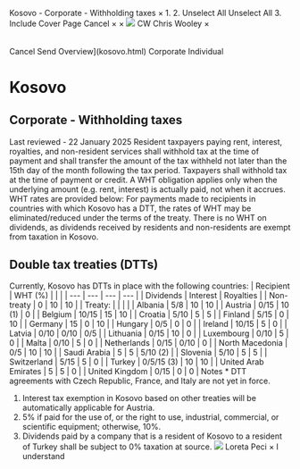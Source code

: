 Kosovo - Corporate - Withholding taxes
×
1.
2.
Unselect All
Unselect All
3.
Include Cover Page
Cancel
×
×
![](-/media/world-wide-tax-summaries/attachments/global---chris-wooley.ashx%3Frev=ac5e5f3223b34096b1afc2a6009c7320&revision=ac5e5f32-23b3-4096-b1af-c2a6009c7320&hash=859B7ADC84DC2CBEC9760E9E6EE7DE6D0A8BFCDF)
CW
Chris Wooley
×
######
Cancel
Send
Overview](kosovo.html)
Corporate
Individual
# Kosovo
## Corporate - Withholding taxes
Last reviewed - 22 January 2025
Resident taxpayers paying rent, interest, royalties, and non-resident services shall withhold tax at the time of payment and shall transfer the amount of the tax withheld not later than the 15th day of the month following the tax period.
Taxpayers shall withhold tax at the time of payment or credit. A WHT obligation applies only when the underlying amount (e.g. rent, interest) is actually paid, not when it accrues.
WHT rates are provided below:
For payments made to recipients in countries with which Kosovo has a DTT, the rates of WHT may be eliminated/reduced under the terms of the treaty.
There is no WHT on dividends, as dividends received by residents and non-residents are exempt from taxation in Kosovo.
## Double tax treaties (DTTs)
Currently, Kosovo has DTTs in place with the following countries:
| Recipient | WHT (%) | | |
| --- | --- | --- | --- |
| Dividends | Interest | Royalties |
| Non-treaty | 0 | 10 | 10 |
| Treaty: |  |  |  |
| Albania | 5/8 | 10 | 10 |
| Austria | 0/15 | 10 (1) | 0 |
| Belgium | 10/15 | 15 | 10 |
| Croatia | 5/10 | 5 | 5 |
| Finland | 5/15 | 0 | 10 |
| Germany | 15 | 0 | 10 |
| Hungary | 0/5 | 0 | 0 |
| Ireland | 10/15 | 5 | 0 |
| Latvia | 0/10 | 0/10 | 0/5 |
| Lithuania | 0/15 | 10 | 0 |
| Luxembourg | 0/10 | 5 | 0 |
| Malta | 0/10 | 5 | 0 |
| Netherlands | 0/15 | 0/10 | 0 |
| North Macedonia | 0/5 | 10 | 10 |
| Saudi Arabia | 5 | 5 | 5/10 (2) |
| Slovenia | 5/10 | 5 | 5 |
| Switzerland | 5/15 | 5 | 0 |
| Turkey | 0/5/15 (3) | 10 | 10 |
| United Arab Emirates | 5 | 5 | 0 |
| United Kingdom | 0/15 | 0 | 0 |
Notes
\* DTT agreements with Czech Republic, France, and Italy are not yet in force.
1. Interest tax exemption in Kosovo based on other treaties will be automatically applicable for Austria.
2. 5% if paid for the use of, or the right to use, industrial, commercial, or scientific equipment; otherwise, 10%.
3. Dividends paid by a company that is a resident of Kosovo to a resident of Turkey shall be subject to 0% taxation at source.
![](-/media/world-wide-tax-summaries/attachments/albania_kosovo---loreta_peci.ashx%3Frev=2ff41f7c01a94d039e7aafa977b384db&revision=2ff41f7c-01a9-4d03-9e7a-afa977b384db&hash=55AC396F685CC0AD5A8599FF8C86F658641A6DE5)
Loreta Peci
×
I understand